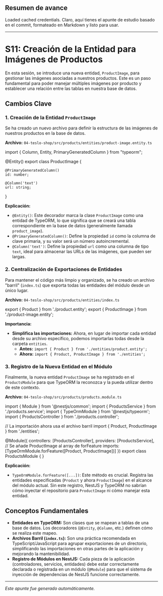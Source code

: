 ## Resumen de avance
Loaded cached credentials.
Claro, aquí tienes el apunte de estudio basado en el commit, formateado en Markdown y listo para usar.

---

# S11: Creación de la Entidad para Imágenes de Productos

En esta sesión, se introduce una nueva entidad, `ProductImage`, para gestionar las imágenes asociadas a nuestros productos. Este es un paso fundamental para poder manejar múltiples imágenes por producto y establecer una relación entre las tablas en nuestra base de datos.

## Cambios Clave

### 1. Creación de la Entidad `ProductImage`

Se ha creado un nuevo archivo para definir la estructura de las imágenes de nuestros productos en la base de datos.

**Archivo:** `04-teslo-shop/src/products/entities/product-image.entity.ts`

import { Column, Entity, PrimaryGeneratedColumn } from "typeorm";

@Entity()
export class ProductImage {

	@PrimaryGeneratedColumn()
	id: number;

	@Column('text')
	url: string;

}

**Explicación:**

*   `@Entity()`: Este decorador marca la clase `ProductImage` como una entidad de TypeORM, lo que significa que se creará una tabla correspondiente en la base de datos (generalmente llamada `product_image`).
*   `@PrimaryGeneratedColumn()`: Define la propiedad `id` como la columna de clave primaria, y su valor será un número autoincremental.
*   `@Column('text')`: Define la propiedad `url` como una columna de tipo `text`, ideal para almacenar las URLs de las imágenes, que pueden ser largas.

### 2. Centralización de Exportaciones de Entidades

Para mantener el código más limpio y organizado, se ha creado un archivo "barril" (`index.ts`) que exporta todas las entidades del módulo desde un único lugar.

**Archivo:** `04-teslo-shop/src/products/entities/index.ts`

export { Product } from './product.entity';
export { ProductImage } from './product-image.entity';

**Importancia:**

*   **Simplifica las importaciones:** Ahora, en lugar de importar cada entidad desde su archivo específico, podemos importarlas todas desde la carpeta `entities`.
    *   **Antes:** `import { Product } from './entities/product.entity';`
    *   **Ahora:** `import { Product, ProductImage } from './entities';`

### 3. Registro de la Nueva Entidad en el Módulo

Finalmente, la nueva entidad `ProductImage` se ha registrado en el `ProductsModule` para que TypeORM la reconozca y la pueda utilizar dentro de este contexto.

**Archivo:** `04-teslo-shop/src/products/products.module.ts`

import { Module } from '@nestjs/common';
import { ProductsService } from './products.service';
import { TypeOrmModule } from '@nestjs/typeorm';
import { ProductsController } from './products.controller';

// La importación ahora usa el archivo barril
import { Product, ProductImage } from './entities';

@Module({
	controllers: [ProductsController],
	providers: [ProductsService],
	// Se añade ProductImage al array de forFeature
	imports: [TypeOrmModule.forFeature([Product, ProductImage])]
})
export class ProductsModule { }

**Explicación:**

*   `TypeOrmModule.forFeature([...])`: Este método es crucial. Registra las entidades especificadas (`Product` y ahora `ProductImage`) en el alcance del módulo actual. Sin este registro, NestJS y TypeORM no sabrían cómo inyectar el repositorio para `ProductImage` ni cómo manejar esta entidad.

## Conceptos Fundamentales

*   **Entidades en TypeORM:** Son clases que se mapean a tablas de una base de datos. Los decoradores (`@Entity`, `@Column`, etc.) definen cómo se realiza este mapeo.
*   **Archivos Barril (`index.ts`):** Son una práctica recomendada en TypeScript/JavaScript para agrupar exportaciones de un directorio, simplificando las importaciones en otras partes de la aplicación y mejorando la mantenibilidad.
*   **Registro de Módulos en NestJS:** Cada pieza de la aplicación (controladores, servicios, entidades) debe estar correctamente declarada o registrada en un módulo (`@Module`) para que el sistema de inyección de dependencias de NestJS funcione correctamente.

---
*Este apunte fue generado automáticamente.*
